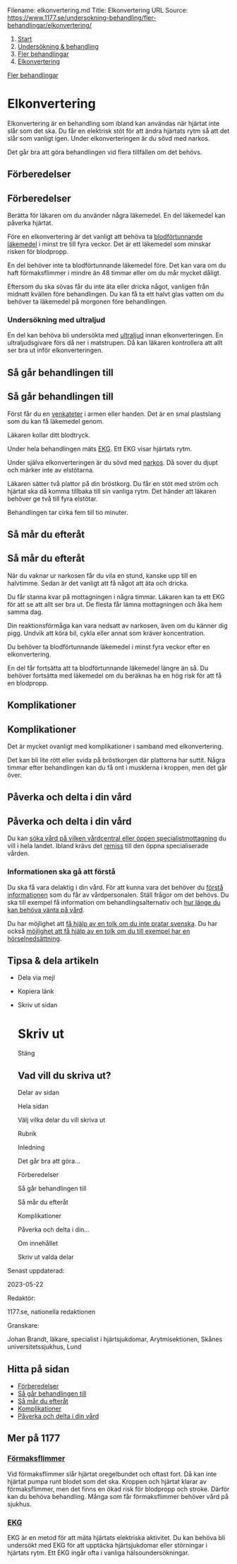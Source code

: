 Filename: elkonvertering.md
Title: Elkonvertering
URL Source: https://www.1177.se/undersokning-behandling/fler-behandlingar/elkonvertering/

1.  [Start](https://www.1177.se/)
2.  [Undersökning & behandling](https://www.1177.se/undersokning-behandling/)
3.  [Fler behandlingar](https://www.1177.se/undersokning-behandling/fler-behandlingar/)
4.  [Elkonvertering](https://www.1177.se/undersokning-behandling/fler-behandlingar/elkonvertering/)

[Fler behandlingar](https://www.1177.se/undersokning-behandling/fler-behandlingar/)

Elkonvertering
==============

Elkonvertering är en behandling som ibland kan användas när hjärtat inte slår som det ska. Du får en elektrisk stöt för att ändra hjärtats rytm så att det slår som vanligt igen. Under elkonverteringen är du sövd med narkos.

Det går bra att göra behandlingen vid flera tillfällen om det behövs.

Förberedelser
-------------

Förberedelser
-------------

Berätta för läkaren om du använder några läkemedel. En del läkemedel kan påverka hjärtat.

Före en elkonvertering är det vanligt att behöva ta [blodförtunnande läkemedel](https://www.1177.se/undersokning-behandling/behandling-med-lakemedel/lakemedel-utifran-diagnos/blodfortunnande-lakemedel/) i minst tre till fyra veckor. Det är ett läkemedel som minskar risken för blodpropp.

En del behöver inte ta blodförtunnande läkemedel före. Det kan vara om du haft förmaksflimmer i mindre än 48 timmar eller om du mår mycket dåligt.

Eftersom du ska sövas får du inte äta eller dricka något, vanligen från midnatt kvällen före behandlingen. Du kan få ta ett halvt glas vatten om du behöver ta läkemedel på morgonen före behandlingen.

### Undersökning med ultraljud

En del kan behöva bli undersökta med [ultraljud](https://www.1177.se/undersokning-behandling/undersokningar-och-provtagning/bildundersokningar-och-rontgen/undersokning-med-ultraljud/) innan elkonverteringen. En ultraljudsgivare förs då ner i matstrupen. Då kan läkaren kontrollera att allt ser bra ut inför elkonverteringen.

Så går behandlingen till
------------------------

Så går behandlingen till
------------------------

Först får du en [venkateter](https://www.1177.se/undersokning-behandling/innan-en-behandling-eller-undersokning/venkateter-i-armen-eller-handen/) i armen eller handen. Det är en smal plastslang som du kan få läkemedel genom.

Läkaren kollar ditt blodtryck.  
  
Under hela behandlingen mäts [EKG](https://www.1177.se/undersokning-behandling/undersokningar-och-provtagning/provtagning-och-matningar/matningar/ekg/). Ett EKG visar hjärtats rytm.  
  
Under själva elkonverteringen är du sövd med [narkos](https://www.1177.se/undersokning-behandling/operationer/fore-och-efter-operation/narkos/). Då sover du djupt och märker inte av elstötarna.

Läkaren sätter två plattor på din bröstkorg. Du får en stöt med ström och hjärtat ska då komma tillbaka till sin vanliga rytm. Det händer att läkaren behöver ge två till fyra elstötar.

Behandlingen tar cirka fem till tio minuter.

Så mår du efteråt
-----------------

Så mår du efteråt
-----------------

När du vaknar ur narkosen får du vila en stund, kanske upp till en halvtimme. Sedan är det vanligt att få något att äta och dricka.

Du får stanna kvar på mottagningen i några timmar. Läkaren kan ta ett EKG för att se att allt ser bra ut. De flesta får lämna mottagningen och åka hem samma dag.

Din reaktionsförmåga kan vara nedsatt av narkosen, även om du känner dig pigg. Undvik att köra bil, cykla eller annat som kräver koncentration.

Du behöver ta blodförtunnande läkemedel i minst fyra veckor efter en elkonvertering.

En del får fortsätta att ta blodförtunnande läkemedel längre än så. Du behöver fortsätta med läkemedel om du beräknas ha en hög risk för att få en blodpropp.

Komplikationer
--------------

Komplikationer
--------------

Det är mycket ovanligt med komplikationer i samband med elkonvertering.  
  
Det kan bli lite rött eller svida på bröstkorgen där plattorna har suttit. Några timmar efter behandlingen kan du få ont i musklerna i kroppen, men det går över.

Påverka och delta i din vård
----------------------------

Påverka och delta i din vård
----------------------------

Du kan [söka vård på vilken vårdcentral eller öppen specialistmottagning](https://www.1177.se/sa-fungerar-varden/att-valja-vardmottagning/valja-vardmottagning/) du vill i hela landet. Ibland krävs det [remiss](https://www.1177.se/sa-fungerar-varden/att-valja-vardmottagning/remiss/) till den öppna specialiserade vården.

### Informationen ska gå att förstå

Du ska få vara delaktig i din vård. För att kunna vara det behöver du [förstå informationen](https://www.1177.se/sa-fungerar-varden/var-med-och-bestam-om-din-vard/patientlagen/) som du får av vårdpersonalen. Ställ frågor om det behövs. Du ska till exempel få information om behandlingsalternativ och [hur länge du kan behöva vänta på vård](https://www.1177.se/sa-fungerar-varden/lagar-och-bestammelser/vardgaranti/).

Du har möjlighet att [få hjälp av en tolk om du inte pratar svenska](https://www.1177.se/sa-fungerar-varden/vard-om-du-kommer-fran-ett-annat-land/tolkning-till-mitt-sprak/). Du har också [möjlighet att få hjälp av en tolk om du till exempel har en hörselnedsättning](https://www.1177.se/undersokning-behandling/hjalpmedel/hjalpmedel-for-kognition-och-kommunikation/tolktjanster-vid-funktionsnedsattning/). 

Tipsa & dela artikeln
---------------------

*   Dela via mejl
*   Kopiera länk
*   Skriv ut sidan
    
    Skriv ut
    ========
    
    Stäng
    
    Vad vill du skriva ut?
    ----------------------
    
    Delar av sidan
    
    Hela sidan
    
    Välj vilka delar du vill skriva ut
    
    Rubrik
    
    Inledning
    
    Det går bra att göra...
    
    Förberedelser
    
    Så går behandlingen till
    
    Så mår du efteråt
    
    Komplikationer
    
    Påverka och delta i din...
    
    Om innehållet
    
    Skriv ut valda delar
    

Senast uppdaterad:

2023-05-22

Redaktör:

1177.se, nationella redaktionen

Granskare:

Johan Brandt, läkare, specialist i hjärtsjukdomar, Arytmisektionen, Skånes universitetssjukhus, Lund

Hitta på sidan
--------------

*   [Förberedelser](https://www.1177.se/undersokning-behandling/fler-behandlingar/elkonvertering/#section-121677)
*   [Så går behandlingen till](https://www.1177.se/undersokning-behandling/fler-behandlingar/elkonvertering/#section-121678)
*   [Så mår du efteråt](https://www.1177.se/undersokning-behandling/fler-behandlingar/elkonvertering/#section-121679)
*   [Komplikationer](https://www.1177.se/undersokning-behandling/fler-behandlingar/elkonvertering/#section-121682)
*   [Påverka och delta i din vård](https://www.1177.se/undersokning-behandling/fler-behandlingar/elkonvertering/#section-121685)

Mer på 1177
-----------

### [Förmaksflimmer](https://www.1177.se/sjukdomar--besvar/hjarta-och-blodkarl/hjartrytm/formaksflimmer/)

Vid förmaksflimmer slår hjärtat oregelbundet och oftast fort. Då kan inte hjärtat pumpa runt blodet som det ska. Kroppen och hjärtat klarar av förmaksflimmer, men det finns en ökad risk för blodpropp och stroke. Därför kan du behöva behandling. Många som får förmaksflimmer behöver vård på sjukhus.

### [EKG](https://www.1177.se/undersokning-behandling/undersokningar-och-provtagning/provtagning-och-matningar/matningar/ekg/)

EKG är en metod för att mäta hjärtats elektriska aktivitet. Du kan behöva bli undersökt med EKG för att upptäcka hjärtsjukdomar eller störningar i hjärtats rytm. Ett EKG ingår ofta i vanliga hälsoundersökningar.
